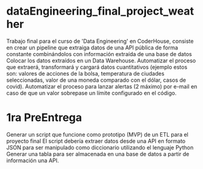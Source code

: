 # dataEngineering_final_project_weather
Trabajo final para el curso de 'Data Engineering' en CoderHouse, consiste en crear un pipeline que extraiga datos de una API pública de forma constante combinándolos con información extraída de una base de datos
Colocar los datos extraídos en un Data Warehouse. 
Automatizar el proceso que extraerá, transformará y cargará datos cuantitativos (ejemplo estos son: valores de acciones de la bolsa, temperatura de ciudades seleccionadas, valor de una moneda comparado con el dólar, casos de covid). 
Automatizar el proceso para lanzar alertas (2 máximo) por e-mail en caso de que un valor sobrepase un límite configurado en el código.

# 1ra PreEntrega
Generar un script que funcione como prototipo (MVP) de un ETL para el proyecto final
El script debería extraer datos desde una API en formato JSON para ser manipulado como diccionario utilizando el lenguaje Python
Generar una tabla para ser almacenada en una base de datos a partir de información una API.
